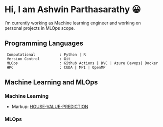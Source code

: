 # Hi, I am Ashwin Parthasarathy 😀
  I’m currently working as Machine learning engineer and working on personal projects in MLOps scope.
  
## Programming Languages ##

  ```
   Computational           : Python | R
   Version Control         : Git
   MLOps                   : Github Actions | DVC | Azure Devops| Docker
   HPC                     : CUDA | MPI | OpenMP
```
  

## Machine Learning and MLOps ##

### Machine Learning ####
 -  Markup: [HOUSE-VALUE-PREDICTION ](#heading-1 "Goto heading-1")

### MLOps ####


